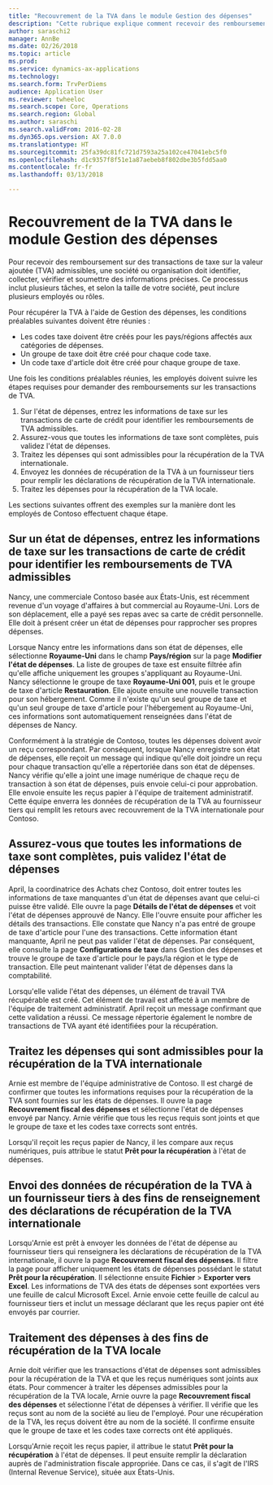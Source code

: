 ```yaml
---
title: "Recouvrement de la TVA dans le module Gestion des dépenses"
description: "Cette rubrique explique comment recevoir des remboursements sur les transactions de taxe sur la valeur ajoutée (TVA) admissibles."
author: saraschi2
manager: AnnBe
ms.date: 02/26/2018
ms.topic: article
ms.prod: 
ms.service: dynamics-ax-applications
ms.technology: 
ms.search.form: TrvPerDiems
audience: Application User
ms.reviewer: twheeloc
ms.search.scope: Core, Operations
ms.search.region: Global
ms.author: saraschi
ms.search.validFrom: 2016-02-28
ms.dyn365.ops.version: AX 7.0.0
ms.translationtype: HT
ms.sourcegitcommit: 25fa39dc81fc721d7593a25a102ce47041ebc5f0
ms.openlocfilehash: d1c9357f8f51e1a87aebeb8f802dbe3b5fdd5aa0
ms.contentlocale: fr-fr
ms.lasthandoff: 03/13/2018

---
```


# <a name="vat-recovery-in-expense-management"></a>Recouvrement de la TVA dans le module Gestion des dépenses

Pour recevoir des remboursement sur des transactions de taxe sur la valeur ajoutée (TVA) admissibles, une société ou organisation doit identifier, collecter, vérifier et soumettre des informations précises. Ce processus inclut plusieurs tâches, et selon la taille de votre société, peut inclure plusieurs employés ou rôles.

Pour récupérer la TVA à l'aide de Gestion des dépenses, les conditions préalables suivantes doivent être réunies :

- Les codes taxe doivent être créés pour les pays/régions affectés aux catégories de dépenses.
- Un groupe de taxe doit être créé pour chaque code taxe.
- Un code taxe d'article doit être créé pour chaque groupe de taxe.

Une fois les conditions préalables réunies, les employés doivent suivre les étapes requises pour demander des remboursements sur les transactions de TVA.

1. Sur l'état de dépenses, entrez les informations de taxe sur les transactions de carte de crédit pour identifier les remboursements de TVA admissibles.
2. Assurez-vous que toutes les informations de taxe sont complètes, puis validez l'état de dépenses.
3. Traitez les dépenses qui sont admissibles pour la récupération de la TVA internationale.
4. Envoyez les données de récupération de la TVA à un fournisseur tiers pour remplir les déclarations de récupération de la TVA internationale.
5. Traitez les dépenses pour la récupération de la TVA locale.

Les sections suivantes offrent des exemples sur la manière dont les employés de Contoso effectuent chaque étape.

## <a name="on-an-expense-report-enter-tax-information-about-credit-card-transactions-to-identify-eligible-vat-refunds"></a>Sur un état de dépenses, entrez les informations de taxe sur les transactions de carte de crédit pour identifier les remboursements de TVA admissibles

Nancy, une commerciale Contoso basée aux États-Unis, est récemment revenue d'un voyage d'affaires à but commercial au Royaume-Uni. Lors de son déplacement, elle a payé ses repas avec sa carte de crédit personnelle. Elle doit à présent créer un état de dépenses pour rapprocher ses propres dépenses.

Lorsque Nancy entre les informations dans son état de dépenses, elle sélectionne **Royaume-Uni** dans le champ **Pays/région** sur la page **Modifier l'état de dépenses**. La liste de groupes de taxe est ensuite filtrée afin qu'elle affiche uniquement les groupes s'appliquant au Royaume-Uni. Nancy sélectionne le groupe de taxe **Royaume-Uni 001**, puis et le groupe de taxe d'article **Restauration**. Elle ajoute ensuite une nouvelle transaction pour son hébergement. Comme il n'existe qu'un seul groupe de taxe et qu'un seul groupe de taxe d'article pour l'hébergement au Royaume-Uni, ces informations sont automatiquement renseignées dans l'état de dépenses de Nancy.

Conformément à la stratégie de Contoso, toutes les dépenses doivent avoir un reçu correspondant. Par conséquent, lorsque Nancy enregistre son état de dépenses, elle reçoit un message qui indique qu'elle doit joindre un reçu pour chaque transaction qu'elle a répertoriée dans son état de dépenses. Nancy vérifie qu'elle a joint une image numérique de chaque reçu de transaction à son état de dépenses, puis envoie celui-ci pour approbation. Elle envoie ensuite les reçus papier à l'équipe de traitement administratif. Cette équipe enverra les données de récupération de la TVA au fournisseur tiers qui remplit les retours avec recouvrement de la TVA internationale pour Contoso.

## <a name="make-sure-that-all-tax-information-is-complete-and-then-post-the-expense-report"></a>Assurez-vous que toutes les informations de taxe sont complètes, puis validez l'état de dépenses

April, la coordinatrice des Achats chez Contoso, doit entrer toutes les informations de taxe manquantes d'un état de dépenses avant que celui-ci puisse être validé. Elle ouvre la page **Détails de l'état de dépenses** et voit l'état de dépenses approuvé de Nancy. Elle l'ouvre ensuite pour afficher les détails des transactions. Elle constate que Nancy n'a pas entré de groupe de taxe d'article pour l'une des transactions. Cette information étant manquante, April ne peut pas valider l'état de dépenses. Par conséquent, elle consulte la page **Configurations de taxe** dans Gestion des dépenses et trouve le groupe de taxe d'article pour le pays/la région et le type de transaction. Elle peut maintenant valider l'état de dépenses dans la comptabilité.

Lorsqu'elle valide l'état des dépenses, un élément de travail TVA récupérable est créé. Cet élément de travail est affecté à un membre de l'équipe de traitement administratif. April reçoit un message confirmant que cette validation a réussi. Ce message répertorie également le nombre de transactions de TVA ayant été identifiées pour la récupération.

## <a name="process-expenses-that-are-eligible-for-international-vat-recovery"></a>Traitez les dépenses qui sont admissibles pour la récupération de la TVA internationale

Arnie est membre de l'équipe administrative de Contoso. Il est chargé de confirmer que toutes les informations requises pour la récupération de la TVA sont fournies sur les états de dépenses. Il ouvre la page **Recouvrement fiscal des dépenses** et sélectionne l'état de dépenses envoyé par Nancy. Arnie vérifie que tous les reçus requis sont joints et que le groupe de taxe et les codes taxe corrects sont entrés.

Lorsqu'il reçoit les reçus papier de Nancy, il les compare aux reçus numériques, puis attribue le statut **Prêt pour la récupération** à l'état de dépenses.

## <a name="send-vat-recovery-data-to-the-third-party-vendor-to-file-international-recovery-returns"></a>Envoi des données de récupération de la TVA à un fournisseur tiers à des fins de renseignement des déclarations de récupération de la TVA internationale

Lorsqu'Arnie est prêt à envoyer les données de l'état de dépense au fournisseur tiers qui renseignera les déclarations de récupération de la TVA internationale, il ouvre la page **Recouvrement fiscal des dépenses**. Il filtre la page pour afficher uniquement les états de dépenses possédant le statut **Prêt pour la récupération**. Il sélectionne ensuite **Fichier** &gt; **Exporter vers Excel**. Les informations de TVA des états de dépenses sont exportées vers une feuille de calcul Microsoft Excel. Arnie envoie cette feuille de calcul au fournisseur tiers et inclut un message déclarant que les reçus papier ont été envoyés par courrier.

## <a name="process-expenses-for-domestic-vat-recovery"></a>Traitement des dépenses à des fins de récupération de la TVA locale

Arnie doit vérifier que les transactions d'état de dépenses sont admissibles pour la récupération de la TVA et que les reçus numériques sont joints aux états. Pour commencer à traiter les dépenses admissibles pour la récupération de la TVA locale, Arnie ouvre la page **Recouvrement fiscal des dépenses** et sélectionne l'état de dépenses à vérifier. Il vérifie que les reçus sont au nom de la société au lieu de l'employé. Pour une récupération de la TVA, les reçus doivent être au nom de la société. Il confirme ensuite que le groupe de taxe et les codes taxe corrects ont été appliqués.

Lorsqu'Arnie reçoit les reçus papier, il attribue le statut **Prêt pour la récupération** à l'état de dépenses. Il peut ensuite remplir la déclaration auprès de l'administration fiscale appropriée. Dans ce cas, il s'agit de l'IRS (Internal Revenue Service), située aux États-Unis.

